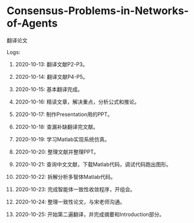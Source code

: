 # Consensus-Problems-in-Networks-of-Agents

翻译论文

Logs:

1. 2020-10-13:
翻译文献P2-P3。

2. 2020-10-14:
翻译文献P4-P5。

3. 2020-10-15:
基本翻译完成。

4. 2020-10-16:
精读文章，解决重点，分析公式和推论。

5. 2020-10-17:
制作Presentation用的PPT。

6. 2020-10-18:
查漏补缺翻译完文献。

7. 2020-10-19:
学习Matlab实现系统仿真。

8. 2020-10-20:
整理文献并整理PPT。

9. 2020-10-21:
查询中文文献，下载Matlab代码，调试代码跑出图形。

10. 2020-10-22:
拆解分析多智体Matlab代码。

11. 2020-10-23:
完成智能体一致性收敛程序，开组会。

12. 2020-10-24:
整理一致性论文，与宋老师沟通。

13. 2020-10-25:
开始第二遍翻译，并完成摘要和Introduction部分。